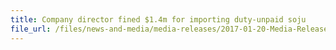```yaml
---
title: Company director fined $1.4m for importing duty-unpaid soju
file_url: /files/news-and-media/media-releases/2017-01-20-Media-Release.pdf
---
```

